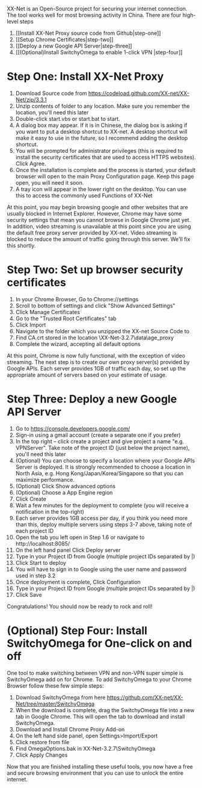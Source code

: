 XX-Net is an Open-Source project for securing your internet connection. The tool works well for most browsing activity in China. There are four high-level steps
1. [[Install XX-Net Proxy source code from Github|step-one]]
1. [[Setup Chrome Certificates|step-two]]
1. [[Deploy a new Google API Server|step-three]]
1. [[(Optional)Install SwitchyOmega to enable 1-click VPN |step-four]]

# Step One: Install XX-Net Proxy
1. Download Source code from https://codeload.github.com/XX-net/XX-Net/zip/3.3.1
1. Unzip contents of folder to any location. Make sure you remember the location, you'll need this later
1. Double-click start.vbs or start.bat to start.
1. A dialog box may appear. If it is in Chinese, the dialog box is asking if you want to put a desktop shortcut to XX-net. A desktop shortcut will make it easy to use in the future, so I recommend adding the desktop shortcut.
1. You will be prompted for administrator privileges (this is required to install the security certificates that are used to access HTTPS websites). Click Agree.
1. Once the installation is complete and the process is started, your default browser will open to the main Proxy Configuration page. Keep this page open, you will need it soon.
1. A tray icon will appear in the lower right on the desktop. You can use this to access the commonly used Functions of XX-Net


At this point, you may begin browsing google and other websites that are usually blocked in Internet Explorer. However, Chrome may have some security settings that mean you cannot browse in Google Chrome just yet. In addition, video streaming is unavailable at this point since you are using the default free proxy server provided by XX-net. Video streaming is blocked to reduce the amount of traffic going through this server. We'll fix this shortly.


# Step Two: Set up browser security certificates
1. In your Chrome Browser, Go to Chrome://settings
1. Scroll to bottom of settings and click "Show Advanced Settings"
1. Click Manage Certificates
1. Go to the "Trusted Root Certificates" tab
1. Click Import
1. Navigate to the folder which you unzipped the XX-net Source Code to
1. Find CA.crt stored in the location \XX-Net-3.2.7\data\age_proxy
1. Complete the wizard, accepting all default options


At this point, Chrome is now fully functional, with the exception of video streaming. The next step is to create our own proxy server(s) provided by Google APIs. Each server provides 1GB of traffic each day, so set up the appropriate amount of servers based on your estimate of usage.

# Step Three: Deploy a new Google API Server
1. Go to https://console.developers.google.com/
1. Sign-in using a gmail account (create a separate one if you prefer)
1. In the top right – click create a project and give project a name "e.g. VPNServer". Take note of the project ID (just below the project name), you'll need this later
1. (Optional) You can choose to specify a location where your Google APIs Server is deployed. It is strongly recommended to choose a location in North Asia, e.g. Hong Kong/Japan/Korea/Singapore so that you can maximize performance.
1. (Optional) Click Show advanced options
1. (Optional) Choose a App Engine region
1. Click Create
1. Wait a few minutes for the deployment to complete (you will receive a notification in the top-right)
1. Each server provides 1GB access per day, if you think you need more than this, deploy multiple servers using steps 3-7 above, taking note of each project ID
1. Open the tab you left open in Step 1.6 or navigate to http://localhost:8085/
1. On the left hand panel Click Deploy server
1. Type in your Project ID from Google (multiple project IDs separated by |)
1. Click Start to deploy
1. You will have to sign in to Google using the user name and password used in step 3.2
1. Once deployment is complete, Click Configuration
1. Type in your Project ID from Google (multiple project IDs separated by |)
1. Click Save

Congratulations! You should now be ready to rock and roll!

# (Optional) Step Four: Install SwitchyOmega for One-click on and off
One tool to make switching between VPN and non-VPN super simple is SwitchyOmega add on for Chrome. To add SwitchyOmega to your Chrome Browser follow these few simple steps:
1. Download SwitchyOmega from here https://github.com/XX-net/XX-Net/tree/master/SwitchyOmega
1. When the download is complete, drag the SwitchyOmega file into a new tab in Google Chrome. This will open the tab to download and install SwitchyOmega.
1. Download and Install Chrome Proxy Add-on
1. On the left hand side panel, open Settings>Import/Export
1. Click restore from file 
1. Find OmegaOptions.bak in XX-Net-3.2.7\SwitchyOmega
1. Click Apply Changes

Now that you are finished installing these useful tools, you now have a free and secure browsing environment that you can use to unlock the entire internet.